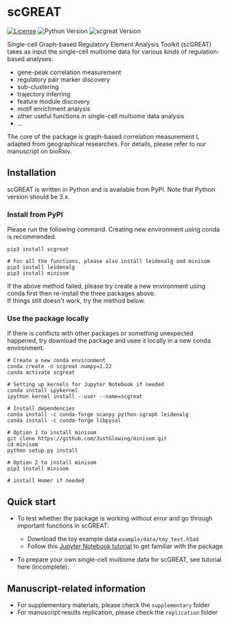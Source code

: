 # scGREAT
[![License](https://img.shields.io/github/license/ChaozhongLiu/DyberPet.svg)](LICENSE)
![Python Version](https://img.shields.io/badge/python-3.x-blue.svg)
![scgreat Version](https://img.shields.io/badge/scgreat-v1.0.0-green.svg)  

Single-cell Graph-based Regulatory Element Analysis Toolkit (scGREAT) takes as input the single-cell multiome data for various kinds of regulation-based analyses:  
- gene-peak correlation measurement
- regulatory pair marker discovery
- sub-clustering
- trajectory inferring
- feature module discovery
- motif enrichment analysis
- other useful functions in single-cell multiome data analysis
- ...
  
  
The core of the package is graph-based correlation measurement L adapted from geographical researches. For details, please refer to our manuscript on bioRxiv.

## Installation
scGREAT is written in Python and is available from PyPI. Note that Python version should be 3.x.

### Install from PyPI
Please run the following command. Creating new environment using conda is recommended.
```
pip3 install scgreat

# For all the functions, please also install leidenalg and minisom
pip3 install leidenalg
pip3 install minisom
```
If the above method failed, please try create a new environment using conda first then re-install the three packages above.  
If things still doesn't work, try the method below.

### Use the package locally
If there is conflicts with other packages or something unexpected happened, try download the package and usee it locally in a new conda environment.
```
# Create a new conda environment
conda create -n scgreat numpy=1.22
conda activate scgreat

# Setting up kernels for Jupyter Notebook if needed
conda install ipykernel
ipython kernel install --user --name=scgreat

# Install dependencies
conda install -c conda-forge scanpy python-igraph leidenalg
conda install -c conda-forge libpysal

# Option 1 to install minisom
git clone https://github.com/JustGlowing/minisom.git
cd minisom
python setup.py install

# Option 2 to install minisom
pip3 install minisom

# install Homer if needed
```

  
  
  
## Quick start
- To test whether the package is working without error and go through important functions in scGREAT:
  - Download the toy example data ``example/data/toy_test.h5ad``
  - Follow this [Jupyter Notebook tutorial](example/quick_start_test.ipynb)  to get familiar with the package

- To prepare your own single-cell multiome data for scGREAT, see tutorial here (incomplete).


## Manuscript-related information
- For supplementary materials, please check the ``supplementary`` folder
- For manuscript results replication, please check the ``replication`` folder
